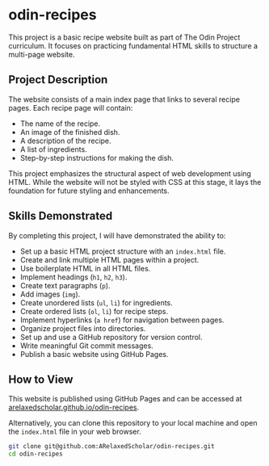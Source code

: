 # odin-recipes

This project is a basic recipe website built as part of The Odin Project curriculum. It focuses on practicing fundamental HTML skills to structure a multi-page website.

## Project Description

The website consists of a main index page that links to several recipe pages. Each recipe page will contain:

* The name of the recipe.
* An image of the finished dish.
* A description of the recipe.
* A list of ingredients.
* Step-by-step instructions for making the dish.

This project emphasizes the structural aspect of web development using HTML. While the website will not be styled with CSS at this stage, it lays the foundation for future styling and enhancements.

## Skills Demonstrated

By completing this project, I will have demonstrated the ability to:

* Set up a basic HTML project structure with an `index.html` file.
* Create and link multiple HTML pages within a project.
* Use boilerplate HTML in all HTML files.
* Implement headings (`h1`, `h2`, `h3`).
* Create text paragraphs (`p`).
* Add images (`img`).
* Create unordered lists (`ul`, `li`) for ingredients.
* Create ordered lists (`ol`, `li`) for recipe steps.
* Implement hyperlinks (`a href`) for navigation between pages.
* Organize project files into directories.
* Set up and use a GitHub repository for version control.
* Write meaningful Git commit messages.
* Publish a basic website using GitHub Pages.

## How to View

This website is published using GitHub Pages and can be accessed at [arelaxedscholar.github.io/odin-recipes](https://www.arelaxedscholar.github.io/odin-recipes).

Alternatively, you can clone this repository to your local machine and open the `index.html` file in your web browser.

```bash
git clone git@github.com:ARelaxedScholar/odin-recipes.git
cd odin-recipes
